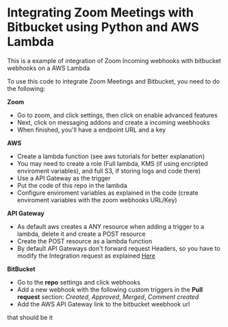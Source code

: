 
# Integrating Zoom Meetings with Bitbucket using Python and AWS Lambda
This is a example of integration of Zoom Incoming webhooks with bitbucket webhooks on a AWS Lambda

To use this code to integrate Zoom Meetings and Bitbucket, you need to do the following:

**Zoom**
 - Go to zoom, and click settings, then click on enable advanced features
 - Next, click on messaging addons and create a incoming weebhooks
 - When finished, you'll have a endpoint URL and a key
 
**AWS**
 - Create a lambda function (see aws tutorials for better explanation)
 - You may need to create a role (Full lambda, KMS (if using encripted enviroment variables), and full S3, if storing logs and code there)
 - Use a API Gateway as the trigger
 - Put the code of this repo in the lambda
 - Configure enviroment variables as explained in the code (create enviroment variables with the zoom webhooks URL/Key)

**API Gateway**
 - As default aws creates a ANY resource when adding a trigger to a lambda, delete it and create a POST resource
 - Create the POST resource as a lambda function
 - By default API Gateways don't forward request Headers, so you have to modify the Integration request as explained [Here](https://aws.amazon.com/premiumsupport/knowledge-center/custom-headers-api-gateway-lambda/) 

**BitBucket**
- Go to the **repo** settings and click webhooks
- Add a new webhook with the following custom triggers in the **Pull request** section: *Created*, *Approved*, *Merged*, *Comment created*
- Add the AWS API Gateway link  to the bitbucket weebhook url

that should be it
